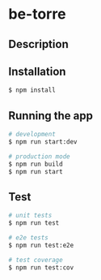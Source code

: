 # be-torre

## Description

## Installation



```bash
$ npm install
```

## Running the app

```bash
# development
$ npm run start:dev

# production mode
$ npm run build
$ npm run start
```

## Test

```bash
# unit tests
$ npm run test

# e2e tests
$ npm run test:e2e

# test coverage
$ npm run test:cov
```
